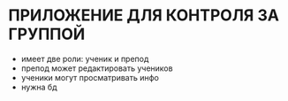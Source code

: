 # ПРИЛОЖЕНИЕ ДЛЯ КОНТРОЛЯ ЗА ГРУППОЙ
- имеет две роли: ученик и препод
- препод может редактировать учеников
- ученики могут просматривать инфо
- нужна бд
